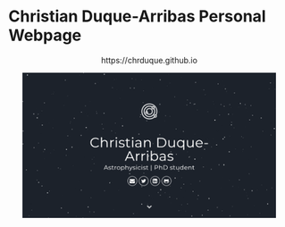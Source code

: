 # Christian Duque-Arribas Personal Webpage

<p align="center">
https://chrduque.github.io
</p>

<p align="center">
  <a href="https://chrduque.github.io" target="_blank"><img src="images/screenshot.png" width="90%"></a>
</p>
